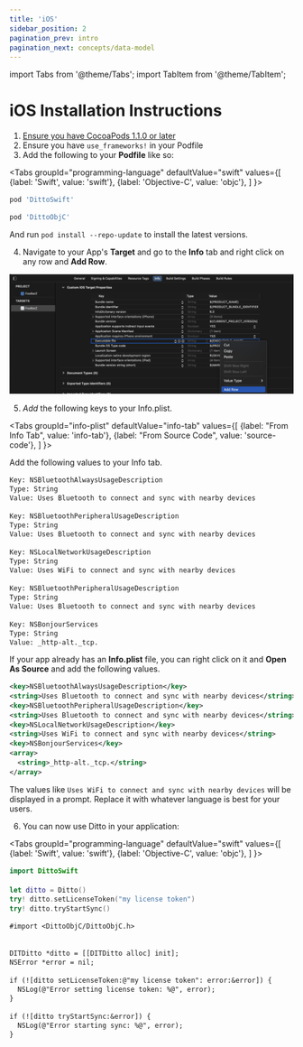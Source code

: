```yaml
---
title: 'iOS'
sidebar_position: 2
pagination_prev: intro
pagination_next: concepts/data-model
---
```


import Tabs from '@theme/Tabs';
import TabItem from '@theme/TabItem';

# iOS Installation Instructions

1. [Ensure you have CocoaPods 1.1.0 or later](https://guides.cocoapods.org/using/getting-started.html)
2. Ensure you have `use_frameworks!` in your Podfile
3. Add the following to your __Podfile__ like so:

<Tabs
  groupId="programming-language"
  defaultValue="swift"
  values={[
    {label: 'Swift', value: 'swift'},
    {label: 'Objective-C', value: 'objc'},
  ]
}>
<TabItem value="swift">

```ruby
pod 'DittoSwift'
```

</TabItem>
<TabItem value="objc">

```ruby
pod 'DittoObjC'
```

</TabItem>
</Tabs>

And run `pod install --repo-update` to install the latest versions.

4. Navigate to your App's __Target__ and go to the __Info__ tab and right click on any row and __Add Row__.

![XCode 13 Info Plist Edit](./xcode13-infoplist.png)

5. _Add_ the following keys to your Info.plist. 

<Tabs
groupId="info-plist"
  defaultValue="info-tab"
  values={[
    {label: "From Info Tab", value: 'info-tab'},
    {label: "From Source Code", value: 'source-code'},
  ]
}>

<TabItem value="info-tab">

Add the following values to your Info tab.

```
Key: NSBluetoothAlwaysUsageDescription
Type: String
Value: Uses Bluetooth to connect and sync with nearby devices

Key: NSBluetoothPeripheralUsageDescription
Type: String
Value: Uses Bluetooth to connect and sync with nearby devices

Key: NSLocalNetworkUsageDescription
Type: String
Value: Uses WiFi to connect and sync with nearby devices

Key: NSBluetoothPeripheralUsageDescription
Type: String
Value: Uses Bluetooth to connect and sync with nearby devices

Key: NSBonjourServices
Type: String
Value: _http-alt._tcp.
```

</TabItem>
<TabItem value="source-code">

If your app already has an __Info.plist__ file, you can right click on it and __Open As Source__ and add the following values.

```xml title=Info.plist
<key>NSBluetoothAlwaysUsageDescription</key>
<string>Uses Bluetooth to connect and sync with nearby devices</string>
<key>NSBluetoothPeripheralUsageDescription</key>
<string>Uses Bluetooth to connect and sync with nearby devices</string>
<key>NSLocalNetworkUsageDescription</key>
<string>Uses WiFi to connect and sync with nearby devices</string>
<key>NSBonjourServices</key>
<array>
  <string>_http-alt._tcp.</string>
</array>
```

</TabItem>

</Tabs>

The values like `Uses WiFi to connect and sync with nearby devices` will be displayed in a prompt. Replace it with whatever language is best for your users.

6. You can now use Ditto in your application:

<Tabs
  groupId="programming-language"
  defaultValue="swift"
  values={[
    {label: 'Swift', value: 'swift'},
    {label: 'Objective-C', value: 'objc'},
  ]
}>
<TabItem value="swift">

```swift
import DittoSwift

let ditto = Ditto()
try! ditto.setLicenseToken("my license token")
try! ditto.tryStartSync()
```

</TabItem>
<TabItem value="objc">

```objc
#import <DittoObjC/DittoObjC.h>


DITDitto *ditto = [[DITDitto alloc] init];
NSError *error = nil;

if (![ditto setLicenseToken:@"my license token": error:&error]) {
  NSLog(@"Error setting license token: %@", error);
}

if (![ditto tryStartSync:&error]) {
  NSLog(@"Error starting sync: %@", error);
}
```

</TabItem>
</Tabs>